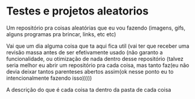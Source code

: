 # Testes e projetos aleatorios
Um repositório pra coisas aleatórias que eu vou fazendo (imagens, gifs, alguns programas pra brincar, links, etc etc)

Vai que um dia alguma coisa que ta aqui fica util (vai ter que receber uma revisão massa antes de ser efetivamente usado (não garanto a funcionalidade, ou otimização de nada dentro desse repositório (talvez seria melhor eu abrir um repositório pra cada coisa, mas tanto faz(eu não devia deixar tantos parenteses abertos assim(ok nesse ponto eu to intencionalmente fazendo isso)))))

A descrição do que é cada coisa ta dentro da pasta de cada coisa

